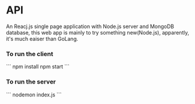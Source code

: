 <h1>API</h1>

An Reacj.js single page application with Node.js server and MongoDB database, this web app is mainly to try something new(Node.js),
apparently, it's much eaiser than GoLang.


<h3>To run the client</h3>
```
npm install
npm start
```

<h3>To run the server</h3>
```
nodemon index.js
```
